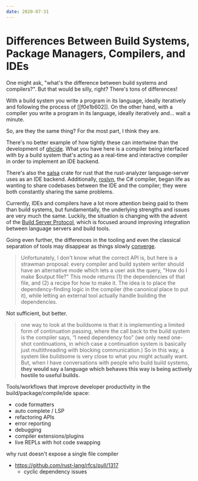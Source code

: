 ```yaml
---
date: 2020-07-31
---
```


# Differences Between Build Systems, Package Managers, Compilers, and IDEs

One might ask, "what's the difference between build systems and compilers?".
But that would be silly, right?
There's tons of differences!

With a build system you write a program in its language, ideally iteratively and following the process of [[f0e1b602]].
On the other hand, with a compiler you write a program in its language, ideally iteratively and... wait a minute.

So, are they the same thing?
For the most part, I think they are.

There's no better example of how tightly these can intertwine than the development of [ghcide].
What you have here is a compiler being interfaced with by a build system that's acting as a real-time and interactive compiler in order to implement an IDE backend.

There's also the [salsa] crate for rust that the rust-analyzer language-server uses as an IDE backend.
Additionally, [roslyn], the C# compiler, began life as wanting to share codebases between the IDE and the compiler; they were both constantly sharing the same problems.

Currently, IDEs and compilers have a lot more attention being paid to them than build systems, but fundamentally, the underlying strengths and issues are very much the same.
Luckily, the situation is changing with the advent of the [Build Server Protocol][bsp], which is focused around improving integration between language servers and build tools.

Going even further, the differences in the tooling and even the classical separation of tools may disappear as things slowly [converge].

> Unfortunately, I don't know what the correct API is, but here is a strawman proposal: every compiler and build system writer should have an alternative mode which lets a user ask the query, "How do I make \$output file?" This mode returns (1) the dependencies of that file, and (2) a recipe for how to make it.
> The idea is to place the dependency-finding logic in the compiler (the canonical place to put it), while letting an external tool actually handle building the dependencies.

Not sufficient, but better.

> one way to look at the buildsome is that it is implementing a limited form of continuation passing, where the call back to the build system is the compiler says, “I need dependency foo” (we only need one-shot continuations, in which case a continuation system is basically just multithreading with blocking communication.) So in this way, a system like buildsome is very close to what you might actually want.
> But, when I have conversations with people who build build systems, **they would say a language which behaves this way is being actively hostile to useful builds.**

Tools/workflows that improve developer productivity in the build/package/compile/ide space:

- code formatters
- auto complete / LSP
- refactoring APIs
- error reporting
- debugging
- compiler extensions/plugins
- live REPLs with hot code swapping

why rust doesn't expose a single file compiler

- <https://github.com/rust-lang/rfcs/pull/1317>
  - cyclic dependency issues

[ghcide]: http://blog.ezyang.com/2015/12/the-convergence-of-compilers-build-systems-and-package-managers/
[salsa]: https://github.com/salsa-rs/salsa
[roslyn]: https://medium.com/microsoft-open-source-stories/how-microsoft-rewrote-its-c-compiler-in-c-and-made-it-open-source-4ebed5646f98
[bsp]: https://github.com/build-server-protocol/build-server-protocol
[converge]: http://blog.ezyang.com/2015/12/the-convergence-of-compilers-build-systems-and-package-managers/

